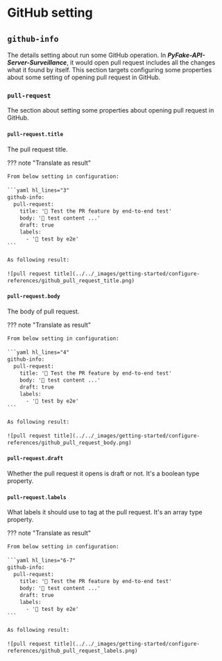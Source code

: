 # GitHub setting

## ``github-info``

The details setting about run some GitHub operation. In **_PyFake-API-Server-Surveillance_**, it would open pull request
includes all the changes what it found by itself. This section targets configuring some properties about some setting of
opening pull request in GitHub.


### ``pull-request``

The section about setting some properties about opening pull request in GitHub.

#### ``pull-request.title``

The pull request title.

??? note "Translate as result"

    From below setting in configuration:

    ```yaml hl_lines="3"
    github-info:
      pull-request:
        title: '🤖 Test the PR feature by end-to-end test'
        body: '🚧 test content ...'
        draft: true
        labels:
          - '🤖 test by e2e'
    ```

    As following result:

    ![pull request title](../../_images/getting-started/configure-references/github_pull_request_title.png)

#### ``pull-request.body``

The body of pull request.

??? note "Translate as result"

    From below setting in configuration:

    ```yaml hl_lines="4"
    github-info:
      pull-request:
        title: '🤖 Test the PR feature by end-to-end test'
        body: '🚧 test content ...'
        draft: true
        labels:
          - '🤖 test by e2e'
    ```

    As following result:

    ![pull request title](../../_images/getting-started/configure-references/github_pull_request_body.png)

#### ``pull-request.draft``

Whether the pull request it opens is draft or not. It's a boolean type property.

#### ``pull-request.labels``

What labels it should use to tag at the pull request. It's an array type property.

??? note "Translate as result"

    From below setting in configuration:

    ```yaml hl_lines="6-7"
    github-info:
      pull-request:
        title: '🤖 Test the PR feature by end-to-end test'
        body: '🚧 test content ...'
        draft: true
        labels:
          - '🤖 test by e2e'
    ```

    As following result:

    ![pull request title](../../_images/getting-started/configure-references/github_pull_request_labels.png)
